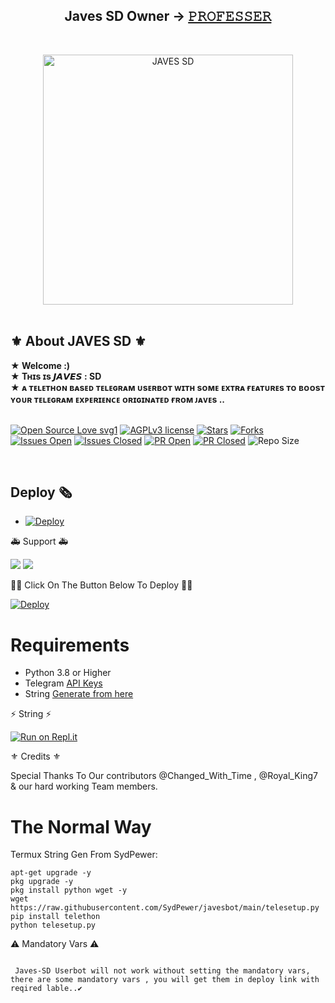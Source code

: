 <h2 align="center"><b>Javes SD Owner -> <a href="https://telegram.dog/GitHub_Professor">𝙿𝚁𝙾𝙵𝙴𝚂𝚂𝙴𝚁</a></b></h2>
<br>
<p align="center">
   <a href="https://github.com/SydPewer/javesbot"><img src="https://telegra.ph/file/24a64081f5d9520e22c94.jpg" alt="JAVES SD" width=400px></a>
   <br>
   <br>
</p>
<h2>⚜ About JAVES SD ⚜</h2>
<b>★ Welcome :) </b>
<br>
<b>★ Tʜɪs ɪs 𝙅𝘼𝙑𝙀𝙎 : SD </b>
<br>
<b>★ ᴀ ᴛᴇʟᴇᴛʜᴏɴ ʙᴀsᴇᴅ ᴛᴇʟᴇɢʀᴀᴍ ᴜsᴇʀʙᴏᴛ ᴡɪᴛʜ sᴏᴍᴇ ᴇxᴛʀᴀ ғᴇᴀᴛᴜʀᴇs ᴛᴏ ʙᴏᴏsᴛ ʏᴏᴜʀ ᴛᴇʟᴇɢʀᴀᴍ ᴇxᴘᴇʀɪᴇɴᴄᴇ ᴏʀɪɢɪɴᴀᴛᴇᴅ ғʀᴏᴍ ᴊᴀᴠᴇs ..</b>
<br>
<br>

[![Open Source Love svg1](https://badges.frapsoft.com/os/v1/open-source.png?v=103)]( https://github.com/SydPewer/javesbot)
[![AGPLv3 license](https://img.shields.io/badge/License-AGPL%20v3-green.svg)]( https://github.com/SydPewer/javesbot#copyright--license)
[![Stars](https://img.shields.io/github/stars/SydPewer/javesbot?&style=flat-square)]( https://github.com/SydPewer/javesbot/stargazers)
[![Forks](https://img.shields.io/github/forks/SydPewer/javesbot?&style=flat-square)]( https://github.com/SydPewer/javesbot/network/members)
[![Issues Open](https://img.shields.io/github/issues/SydPewer/javesbot?&style=flat-square)]( https://github.com/SydPewer/javesbot/issues)
[![Issues Closed](https://img.shields.io/github/issues-closed/SydPewer/javesbot?&style=flat-square)]( https://github.com/SydPewer/javesbot/issues?q=is:closed)
[![PR Open](https://img.shields.io/github/issues-pr/SydPewer/javesbot?&style=flat-square)]( https://github.com/SydPewer/javesbot/pulls)
[![PR Closed](https://img.shields.io/github/issues-pr-closed/SydPewer/javesbot?&style=flat-square)]( https://github.com/SydPewer/javesbot/pulls?q=is:closed)
![Repo Size](https://img.shields.io/github/repo-size/SydPewer/javesbot?style=flat-square)

<br>


## Deploy 🗞
- [![Deploy](https://telegra.ph/file/40e714939f75a1bb53d08.jpg)](https://heroku.com/deploy?template=https://github.com/SydPewer/javesbot)



🚑 Support 🚑

<a href="https://t.me/JavesOT"><img src="https://img.shields.io/badge/Join-Support%20Channel-red.svg?style=for-the-badge&logo=Telegram"></a>
<a href="Https://t.me/JavesUpdates"><img src="https://img.shields.io/badge/Join-Support%20Group-blue.svg?style=for-the-badge&logo=Telegram"></a>



🏄‍♂️ Click On The Button Below To Deploy 🏄‍♂️

[![Deploy](https://www.herokucdn.com/deploy/button.svg)](https://heroku.com/deploy?template=https://github.com/SydPewer/javesbot)

# Requirements 
* Python 3.8 or Higher
* Telegram [API Keys](https://t.me/MT_MyTelegramOrg_Bot)
* String [Generate from here](https://replit.com/@SydPewer/Javes-20-String-session?v=1)


⚡ String ⚡

[![Run on Repl.it](https://repl.it/badge/github/STARKGANG/friday)](https://replit.com/@SydPewer/Javes-20-String-session-1?v=1)


⚜ Credits ⚜

Special Thanks To Our contributors @Changed_With_Time , @Royal_King7 & our hard working Team members.



# The Normal Way

Termux String Gen From SydPewer:
```apt-get update
apt-get upgrade -y
pkg upgrade -y
pkg install python wget -y
wget https://raw.githubusercontent.com/SydPewer/javesbot/main/telesetup.py
pip install telethon
python telesetup.py
```



⚠ Mandatory Vars ⚠
```

 Javes-SD Userbot will not work without setting the mandatory vars, there are some mandatory vars , you will get them in deploy link with reqired lable..✔















